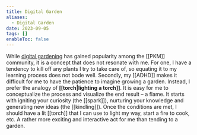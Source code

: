 ```yaml
---
title: Digital Garden
aliases:
  - Digital Garden
date: 2023-09-05
tags: []
enableToc: false
---
```


While [digital gardening](https://nesslabs.com/mind-garden) has gained popularity among the [[PKM]] community, it is a concept that does not resonate with me. For one, I have a tendency to kill off any plants I try to take care of, so equating it to my learning process does not bode well. Secondly, my [[ADHD]] makes it difficult for me to have the patience to imagine growing a garden. Instead, I prefer the analogy of **[[torch|lighting a torch]]**. It is easy for me to conceptualize the process and visualize the end result – a flame. It starts with igniting your curiosity (the [[spark]]), nurturing your knowledge and generating new ideas (the [[kindling]]). Once the conditions are met, I should have a lit [[torch]] that I can use to light my way, start a fire to cook, etc. A rather more exciting and interactive act for me than tending to a garden. 